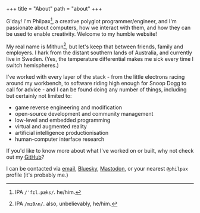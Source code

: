 +++
title = "About"
path = "about"
+++

G'day! I'm Philpax[^1], a creative polyglot programmer/engineer, and I'm passionate about computers, how we interact with them, and how they can be used to enable creativity. Welcome to my humble website!

[^1]: IPA `/ˈfɪl.pæks/`. he/him.

My real name is Mithun[^2], but let's keep that between friends, family and employers. I hark from the distant southern lands of Australia, and currently live in Sweden. (Yes, the temperature differential makes me sick every time I switch hemispheres.)

[^2]: IPA `/mɪθʌn/`. also, unbelievably, he/him.

I've worked with every layer of the stack - from the little electrons racing around my workbench, to software riding high enough for Snoop Dogg to call for advice - and I can be found doing any number of things, including but certainly not limited to:

- game reverse engineering and modification
- open-source development and community management
- low-level and embedded programming
- virtual and augmented reality
- artificial intelligence productionisation
- human-computer interface research

If you'd like to know more about what I've worked on or built, why not check out my [GitHub](https://github.com/philpax)?

I can be contacted via [email](mailto:me@philpax.me), [Bluesky](https://bsky.app/profile/philpax.me), [Mastodon](https://mastodon.gamedev.place/@philpax), or your nearest `@philpax` profile (it's probably me.)
